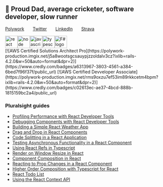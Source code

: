 ## 👋 Proud Dad, average cricketer, software developer, slow runner

[Polywork](https://chrisdobby.dev)&emsp;&emsp;[Twitter](https://twitter.com/chrisdobby)&emsp;&emsp;[LinkedIn](https://www.linkedin.com/in/chris-dobson-941ab530/)&emsp;&emsp;[Strava](https://www.strava.com/athletes/chrisdobby)

<div style="display:flex">
<img height="40" src="https://upload.wikimedia.org/wikipedia/commons/thumb/a/a7/React-icon.svg/400px-React-icon.svg.png" alt="react logo"/>
<img height="40" src="https://upload.wikimedia.org/wikipedia/commons/thumb/d/d9/Node.js_logo.svg/400px-Node.js_logo.svg.png" alt="node logo"/>
<img height="40" src="https://upload.wikimedia.org/wikipedia/commons/thumb/6/6a/JavaScript-logo.png/40px-JavaScript-logo.png" alt="javascript logo"/>
<img height="40" src="https://cdn.worldvectorlogo.com/logos/typescript.svg" alt="typescript logo"/>
<img height="40" src="https://fsharp.org/img/logo/fsharp.svg" alt="F# logo"/>
</div>

<div style="display:flex">
[![AWS Certified Solutions Architect Pro](https://polywork-production.imgix.net/j5a8wootsgcsauypjzzoldalv3cz?ixlib=rails-4.2.0&w=50&auto=format&dpr=2)](https://www.credly.com/badges/a6313967-3803-4561-a384-6bed7f96f37f/public_url)
[![AWS Certified Devveloper Associate](https://polywork-production.imgix.net/rms9oxzu7ef53im89rkkcetm4bpm?ixlib=rails-4.2.0&w=50&auto=format&dpr=2)](https://www.credly.com/badges/c02613ec-ae37-4bcd-888b-1815159bc2a4/public_url)
</div>

### Pluralsight guides
* [Profiling Performance with React Developer Tools](https://www.pluralsight.com/guides/profiling-performance-with-react-developer-tools)
* [Debugging Components with React Developer Tools](https://www.pluralsight.com/guides/debugging-components-with-react-developer-tools)
* [Building a Simple React Weather App](https://app.pluralsight.com/guides/building-a-simple-react-weather-app)
* [Drag and Drop in React Components](https://www.pluralsight.com/guides/drag-and-drop-react-components)
* [Code Splitting in a React Application](https://www.pluralsight.com/guides/code-splitting-in-a-react-application)
* [Testing Asynchronous Functionality in a React Component](https://www.pluralsight.com/guides/testing-asynchronous-functionality-react-component)
* [Using React Refs in Typescript](https://www.pluralsight.com/guides/using-react-refs-typescript)
* [Render on Window Resize in React](https://www.pluralsight.com/guides/render-window-resize-react)
* [Component Composition in React](https://www.pluralsight.com/guides/react-component-composition/)
* [Reacting to Prop Changes in a React Component](https://www.pluralsight.com/guides/prop-changes-in-react-component)
* [Higher Order Composition with Typescript for React](https://www.pluralsight.com/guides/higher-order-composition-typescript-react)
* [React Todo List](https://www.pluralsight.com/guides/react-todo-list-part-1/)
* [Using the React Context API](https://www.pluralsight.com/guides/react-context-api)

<!--
**ChrisDobby/ChrisDobby** is a ✨ _special_ ✨ repository because its `README.md` (this file) appears on your GitHub profile.

Here are some ideas to get you started:

- 🔭 I’m currently working on ...
- 🌱 I’m currently learning ...
- 👯 I’m looking to collaborate on ...
- 🤔 I’m looking for help with ...
- 💬 Ask me about ...
- 📫 How to reach me: ...
- 😄 Pronouns: ...
- ⚡ Fun fact: ...
-->
